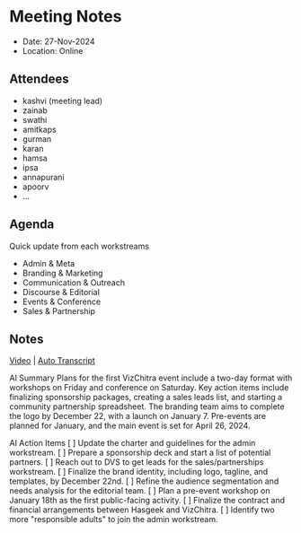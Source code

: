 # Meeting Notes

- Date: 27-Nov-2024
- Location: Online

## Attendees

- kashvi (meeting lead)
- zainab
- swathi
- amitkaps
- gurman
- karan
- hamsa
- ipsa
- annapurani
- apoorv
- ...


## Agenda

Quick update from each workstreams
- Admin & Meta
- Branding & Marketing
- Communication & Outreach
- Discourse & Editorial
- Events & Conference
- Sales & Partnership

## Notes

[Video](https://drive.google.com/file/d/1TWdAYzVSFMdOhBaEJpDlDx_eJLEoB7rI/view) | [Auto Transcript](https://otter.ai/u/k3dSQofgFaVBuPJ3Q1ob9_3lIhY) 

AI Summary 
Plans for the first VizChitra event include a two-day format with workshops on Friday and conference on Saturday. Key action items include finalizing sponsorship packages, creating a sales leads list, and starting a community partnership spreadsheet. The branding team aims to complete the logo by December 22, with a launch on January 7. Pre-events are planned for January, and the main event is set for April 26, 2024.

AI Action Items
[ ] Update the charter and guidelines for the admin workstream.
[ ] Prepare a sponsorship deck and start a list of potential partners.
[ ] Reach out to DVS to get leads for the sales/partnerships workstream.
[ ] Finalize the brand identity, including logo, tagline, and templates, by December 22nd.
[ ] Refine the audience segmentation and needs analysis for the editorial team.
[ ] Plan a pre-event workshop on January 18th as the first public-facing activity.
[ ] Finalize the contract and financial arrangements between Hasgeek and VizChitra.
[ ] Identify two more "responsible adults" to join the admin workstream.
